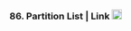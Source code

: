 ### 86. Partition List | Link <a href="https://leetcode.com/problems/partition-list/"><img src="https://leetcode.com/_next/static/images/logo-dark-c96c407d175e36c81e236fcfdd682a0b.png" alt="LeetCode Logo" width="18"> </a>
